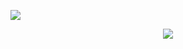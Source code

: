 ![](https://github-readme-stats.vercel.app/api?username=jalalazimi&show_icons=true&count_private=true)
<br>

<div align="center">
   <img src="https://github-profile-trophy.vercel.app/?username=jalalazimi&theme=flat&no-frame=true&margin-w=30" />
</div>
